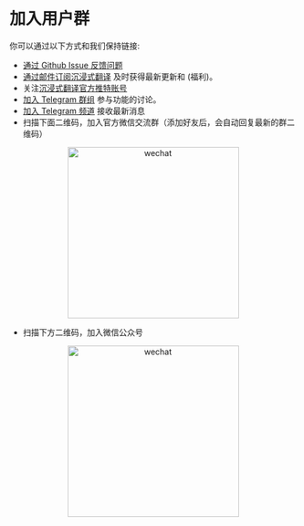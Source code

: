 # 加入用户群

你可以通过以下方式和我们保持链接:

- [通过 Github Issue 反馈问题](https://github.com/immersive-translate/immersive-translate/issues/)
- [通过邮件订阅沉浸式翻译](https://immersivetranslate.substack.com/) 及时获得最新更新和 (福利)。
- 关注[沉浸式翻译官方推特账号](https://twitter.com/immersivetran)
- [加入 Telegram 群组](https://t.me/+rq848Z09nehlOTgx) 参与功能的讨论。
- [加入 Telegram 频道](https://t.me/immersivetranslate) 接收最新消息
- 扫描下面二维码，加入官方微信交流群（添加好友后，会自动回复最新的群二维码）

<div align="center">
<img src="https://immersive-translate.owenyoung.com/assets/wechat-contact.png" width="300" alt="wechat">
</div>

- 扫描下方二维码，加入微信公众号

<div align="center">
<img src="https://immersive-translate.owenyoung.com/assets/wechat-qrcode.jpg" width="300" alt="wechat">
</div>
